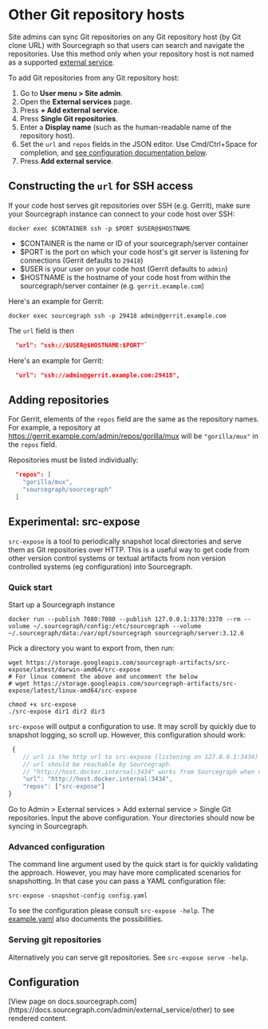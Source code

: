 # Other Git repository hosts

Site admins can sync Git repositories on any Git repository host (by Git clone URL) with Sourcegraph so that users can search and navigate the repositories. Use this method only when your repository host is not named as a supported [external service](index.md).

To add Git repositories from any Git repository host:

1. Go to **User menu > Site admin**.
1. Open the **External services** page.
1. Press **+ Add external service**.
1. Press **Single Git repositories**.
1. Enter a **Display name** (such as the human-readable name of the repository host).
1. Set the `url` and `repos` fields in the JSON editor. Use Cmd/Ctrl+Space for completion, and [see configuration documentation below](#configuration).
1. Press **Add external service**.

## Constructing the `url` for SSH access

If your code host serves git repositories over SSH (e.g. Gerrit), make sure your Sourcegraph instance can connect to your code host over SSH:

```
docker exec $CONTAINER ssh -p $PORT $USER@$HOSTNAME
```

- $CONTAINER is the name or ID of your sourcegraph/server container
- $PORT is the port on which your code host's git server is listening for connections (Gerrit defaults to `29418`)
- $USER is your user on your code host (Gerrit defaults to `admin`)
- $HOSTNAME is the hostname of your code host from within the sourcegraph/server container (e.g. `gerrit.example.com`)

Here's an example for Gerrit:

```
docker exec sourcegraph ssh -p 29418 admin@gerrit.example.com
```

The `url` field is then

```json
  "url": "ssh://$USER@$HOSTNAME:$PORT"`
```

Here's an example for Gerrit:

```json
  "url": "ssh://admin@gerrit.example.com:29418",
```

## Adding repositories

For Gerrit, elements of the `repos` field are the same as the repository names. For example, a repository at https://gerrit.example.com/admin/repos/gorilla/mux will be `"gorilla/mux"` in the `repos` field.

Repositories must be listed individually:

```json
  "repos": [
    "gorilla/mux",
    "sourcegraph/sourcegraph"
  ]
```

## Experimental: src-expose

`src-expose` is a tool to periodically snapshot local directories and serve them as Git repositories over HTTP. This is a useful way to get code from other version control systems or textual artifacts from non version controlled systems (eg configuration) into Sourcegraph.

### Quick start

Start up a Sourcegraph instance

<pre class="pre-wrap start-sourcegraph-command"><code>docker run<span class="virtual-br"></span> --publish 7080:7080 --publish 127.0.0.1:3370:3370 --rm<span class="virtual-br"></span> --volume ~/.sourcegraph/config:/etc/sourcegraph<span class="virtual-br"></span> --volume ~/.sourcegraph/data:/var/opt/sourcegraph<span class="virtual-br"></span> sourcegraph/server:3.12.6</code></pre>

Pick a directory you want to export from, then run:

``` shell
wget https://storage.googleapis.com/sourcegraph-artifacts/src-expose/latest/darwin-amd64/src-expose
# For linux comment the above and uncomment the below
# wget https://storage.googleapis.com/sourcegraph-artifacts/src-expose/latest/linux-amd64/src-expose

chmod +x src-expose
./src-expose dir1 dir2 dir3
```

`src-expose` will output a configuration to use. It may scroll by quickly due to snapshot logging, so scroll up. However, this configuration should work:

``` javascript
 {
    // url is the http url to src-expose (listening on 127.0.0.1:3434)
    // url should be reachable by Sourcegraph.
    // "http://host.docker.internal:3434" works from Sourcegraph when using Docker for Desktop.
    "url": "http://host.docker.internal:3434",
    "repos": ["src-expose"]
}
```

Go to Admin > External services > Add external service > Single Git repositories. Input the above configuration. Your directories should now be syncing in Sourcegraph.

### Advanced configuration

The command line argument used by the quick start is for quickly validating the approach. However, you may have more complicated scenarios for snapshotting. In that case you can pass a YAML configuration file:

``` shell
src-expose -snapshot-config config.yaml
```

To see the configuration please consult `src-expose -help`. The [example.yaml](https://github.com/sourcegraph/sourcegraph/blob/master/dev/src-expose/example.yaml) also documents the possibilities.

### Serving git repositories

Alternatively you can serve git repositories. See `src-expose serve -help`.

## Configuration

<div markdown-func=jsonschemadoc jsonschemadoc:path="admin/external_service/other_external_service.schema.json">[View page on docs.sourcegraph.com](https://docs.sourcegraph.com/admin/external_service/other) to see rendered content.</div>
